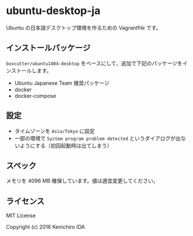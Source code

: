 # ubuntu-desktop-ja

Ubuntu の日本語デスクトップ環境を作るための Vagrantfile です。

## インストールパッケージ

`boxcutter/ubuntu1404-desktop` をベースにして、追加で下記のパッケージをインストールします。

* Ubuntu Japanese Team 推奨パッケージ
* docker
* docker-compose

## 設定

* タイムゾーンを `Asia/Tokyo` に設定
* 一部の環境で `System program problem detected` というダイアログが出ないようにする（初回起動時は出てしまう）

## スペック

メモリを 4096 MB 確保しています。値は適宜変更してください。

## ライセンス

MIT License

Copyright (c) 2016 Kenichiro IDA
